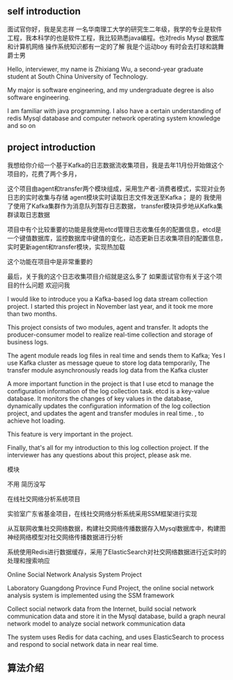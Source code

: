 ## self introduction

面试官你好，我是吴志祥 一名华南理工大学的研究生二年级，我学的专业是软件工程，我本科学的也是软件工程，我比较熟悉java编程。也对redis Mysql 数据库和计算机网络 操作系统知识都有一定的了解 我是个运动boy 有时会去打球和跳舞 爵士男

Hello, interviewer, my name is Zhixiang Wu, a second-year graduate student at South China University of Technology. 

My major is software engineering, and my undergraduate degree is also software engineering. 

I am familiar with java programming. I also have a certain understanding of redis Mysql database and computer network operating system knowledge and so on



## project introduction

我想给你介绍一个基于Kafka的日志数据流收集项目，我是去年11月份开始做这个项目的，花费了两个多月，

这个项目由agent和transfer两个模块组成，采用生产者-消费者模式，实现对业务日志的实时收集与存储 
agent模块实时读取日志文件发送至Kafka；
是的 我使用了使用了Kafka集群作为消息队列暂存日志数据，
transfer模块异步地从Kafka集群读取日志数据

项目中有个比较重要的功能是我使用etcd管理日志收集任务的配置信息，etcd是一个键值数据库，监控数据库中键值的变化，动态更新日志收集项目的配置信息，实时更新agent和transfer模块，实现热加载

这个功能在项目中是非常重要的 

最后，关于我的这个日志收集项目介绍就是这么多了 如果面试官你有关于这个项目的什么问题 欢迎问我  



I would like to introduce you a Kafka-based log data stream collection project. I started this project in November last year, and it took me more than two months.

This project consists of two modules, agent and transfer. It adopts the producer-consumer model to realize real-time collection and storage of business logs.

The agent module reads log files in real time and sends them to Kafka;
Yes I use Kafka cluster as message queue to store log data temporarily,
The transfer module asynchronously reads log data from the Kafka cluster

A more important function in the project is that I use etcd to manage the configuration information of the log collection task. etcd is a key-value database. It monitors the changes of key values in the database, dynamically updates the configuration information of the log collection project, and updates the agent and transfer modules in real time. , to achieve hot loading.

This feature is very important in the project.

Finally, that's all for my introduction to this log collection project. If the interviewer has any questions about this project, please ask me.



模块

不用 简历没写

在线社交网络分析系统项目 

实验室广东省基金项目，在线社交网络分析系统采用SSM框架进行实现 

从互联网收集社交网络数据，构建社交网络传播数据存入Mysql数据库中，构建图神经网络模型对社交网络传播数据进行分析 

系统使用Redis进行数据缓存，采用了ElasticSearch对社交网络数据进行近实时的处理和搜索响应



Online Social Network Analysis System Project

Laboratory Guangdong Province Fund Project, the online social network analysis system is implemented using the SSM framework

Collect social network data from the Internet, build social network communication data and store it in the Mysql database, build a graph neural network model to analyze social network communication data

The system uses Redis for data caching, and uses ElasticSearch to process and respond to social network data in near real time.



## 算法介绍




